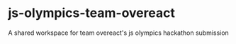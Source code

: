 # js-olympics-team-overeact
A shared workspace for team overeact's js olympics hackathon submission
